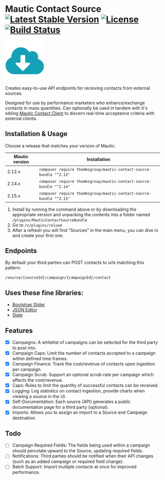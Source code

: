 # Mautic Contact Source [![Latest Stable Version](https://poser.pugx.org/thedmsgroup/mautic-contact-source-bundle/v/stable)](https://packagist.org/packages/thedmsgroup/mautic-contact-source-bundle) [![License](https://poser.pugx.org/thedmsgroup/mautic-contact-source-bundle/license)](https://packagist.org/packages/thedmsgroup/mautic-contact-source-bundle) [![Build Status](https://travis-ci.com/TheDMSGroup/mautic-contact-source.svg?branch=master)](https://travis-ci.com/TheDMSGroup/mautic-contact-source)

![](./Assets/img/source.png)

Creates easy-to-use API endpoints for receiving contacts from external sources.

Designed for use by performance marketers who enhance/exchange contacts in mass quantities.
Can optionally be used in tandem with it's sibling [Mautic Contact Client](https://github.com/TheDMSGroup/mautic-contact-client)
to discern real-time acceptance criteria with external clients.

## Installation & Usage

Choose a release that matches your version of Mautic.

| Mautic version | Installation                                                        |
| -------------- | ------------------------------------------------------------------- |
| 2.12.x         | `composer require thedmsgroup/mautic-contact-source-bundle "^2.12"` |
| 2.14.x         | `composer require thedmsgroup/mautic-contact-source-bundle "^2.14"` |
| 2.15.x         | `composer require thedmsgroup/mautic-contact-source-bundle "^2.15"` |

1. Install by running the command above or by downloading the appropriate version and unpacking the contents into a folder named `/plugins/MauticContactSourceBundle`
2. Go to `/s/plugins/reload`
3. After a refresh you will find "Sources" in the main menu, you can dive in and create your first one.

## Endpoints

By default your third parties can POST contacts to urls matching this pattern:

`/source/{sourceId}/campaign/{campaignId}/contact`

## Uses these fine libraries:

* [Bootstrap Slider](https://github.com/seiyria/bootstrap-slider)
* [JSON Editor](https://github.com/json-editor/json-editor)
* [Slate](https://github.com/lord/slate)

## Features
- [x] Campaigns: A whitelist of campaigns can be selected for the third party to post into.
- [x] Campaign Caps: Limit the number of contacts accepted to a campaign within defined time frames.
- [x] Campaign Finance: Track the cost/revenue of contacts upon ingestion per campaign.
- [x] Campaign Scrub: Support an optional scrub-rate per campaign which affects the cost/revenue.
- [x] Caps: Rules to limit the quantity of successful contacts can be received.
- [x] Logging: Log statistics on contact ingestion, provide charts when viewing a source in the UI.
- [x] Self-Documentation: Each source (API) generates a public documentation page for a third party (optional). 
- [x] Imports: Allows you to assign an import to a Source and Campaign destination.

## Todo
- [ ] Campaign Required Fields: The fields being used within a campaign should percolate upward to the Source, updating required fields.
- [ ] Notifications: Third parties should be notified when their API changes (such as an added campaign or required field change).
- [ ] Batch Support: Import multiple contacts at once for improved performance.
